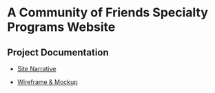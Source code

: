 # A Community of Friends Specialty Programs Website

## Project Documentation
- [Site Narrative](https://docs.google.com/document/d/1f73aA8GOSWeRItQjlrbDRrdIr4XeAVUH9LCmNYno9DA/edit?usp=sharing)

- [Wireframe & Mockup](https://www.figma.com/design/dHkmAvnTFz94JSMtDZ0xw0/CIS-3610-01--ACOF-Website-Design---Team-6?node-id=0-1&t=EaRAzolXGO5XOwVt-1)